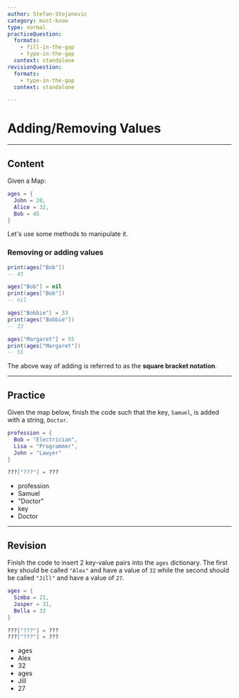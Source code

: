 ```yaml
---
author: Stefan-Stojanovic
category: must-know
type: normal
practiceQuestion:
  formats:
    - fill-in-the-gap
    - type-in-the-gap
  context: standalone
revisionQuestion:
  formats:
    - type-in-the-gap
  context: standalone

---
```


# Adding/Removing Values

---
## Content

Given a Map:
```lua
ages = {
  John = 28,
  Alice = 32,
  Bob = 45
}
```
Let's use some methods to manipulate it.

### Removing or adding values

```lua
print(ages["Bob"])
-- 45

ages["Bob"] = nil
print(ages["Bob"])
-- nil

ages["Bobbie"] = 33
print(ages["Bobbie"])
-- 33

ages["Margaret"] = 55
print(ages["Margaret"])
-- 55
```

The above way of adding is referred to as the **square bracket notation**.

---
## Practice

Given the map below, finish the code such that the key, `Samuel`, is added with a string, `Doctor`. 
```lua
profession = {
  Bob = "Electrician", 
  Lisa = "Programmer", 
  John = "Lawyer"
}

???["???"] = ???

```

- profession
- Samuel
- "Doctor"
- key
- Doctor

---
## Revision

Finish the code to insert 2 key-value pairs into the `ages` dictionary. The first key should be called `"Alex"` and have a value of `32` while the second should be called `"Jill"` and have a value of `27`.

```lua
ages = {
  Simba = 21,
  Jasper = 31,
  Bella = 33
}

???["???"] = ???
???["???"] = ???
```

- ages
- Alex
- 32
- ages
- Jill
- 27
